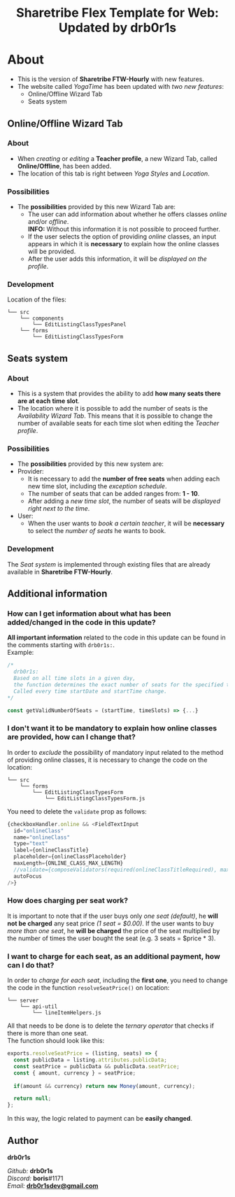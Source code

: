<div align="center">
  <h1>Sharetribe Flex Template for Web: Updated by drb0r1s</h1>
</div>

# About
- This is the version of **Sharetribe FTW-Hourly** with new features. 
- The website called *YogaTime* has been updated with *two new features*:
  - Online/Offline Wizard Tab
  - Seats system

## Online/Offline Wizard Tab
### About

- When *creating* or *editing* a **Teacher profile**, a new Wizard Tab, called **Online/Offline**, has been added.
- The location of this tab is right between *Yoga Styles* and *Location*.

### Possibilities

- The **possibilities** provided by this new Wizard Tab are:
  - The user can add information about whether he offers classes *online* and/or *offline*.<br />
  **INFO:** Without this information it is not possible to proceed further.
  - If the user selects the option of providing *online* classes, an input appears in which it is **necessary** to explain how the online classes will be provided.
  - After the user adds this information, it will be *displayed on the profile*.

### Development
Location of the files:
```
└── src
    └── components
        └── EditListingClassTypesPanel
    └── forms
        └── EditListingClassTypesForm
```

## Seats system
### About

- This is a system that provides the ability to add **how many seats there are at each time slot**.
- The location where it is possible to add the number of seats is the *Availability Wizard Tab*. This means that it is possible to change the number of available seats for each time slot when editing the *Teacher profile*.

### Possibilities

- The **possibilities** provided by this new system are:
- Provider:
  - It is necessary to add the **number of free seats** when adding each new time slot, including the *exception schedule*.
  - The number of seats that can be added ranges from: **1 - 10**.
  - After adding a *new time slot*, the number of seats will be *displayed right next to the time*.
- User:
  - When the user wants to *book a certain teacher*, it will be **necessary** to select the *number of seats* he wants to book.

### Development
The *Seat system* is implemented through existing files that are already available in **Sharetribe FTW-Hourly**.

## Additional information

### How can I get information about what has been added/changed in the code in this update?
**All important information** related to the code in this update can be found in the comments starting with `drb0r1s:`.<br />
Example:
```js
/*
  drb0r1s:
  Based on all time slots in a given day,
  the function determines the exact number of seats for the specified time.
  Called every time startDate and startTime change.
*/

const getValidNumberOfSeats = (startTime, timeSlots) => {...}
```

### I don't want it to be mandatory to explain how online classes are provided, how can I change that?
In order to *exclude* the possibility of mandatory input related to the method of providing online classes, it is necessary to change the code on the location:
```
└── src
    └── forms
        └── EditListingClassTypesForm
            └── EditListingClassTypesForm.js
```
You need to delete the `validate` prop as follows:
```js
{checkboxHandler.online && <FieldTextInput
  id="onlineClass"
  name="onlineClass"
  type="text"
  label={onlineClassTitle}
  placeholder={onlineClassPlaceholder}
  maxLength={ONLINE_CLASS_MAX_LENGTH}
  //validate={composeValidators(required(onlineClassTitleRequired), maxLength100Message)}
  autoFocus
/>}
```

### How does charging per seat work?
It is important to note that if the user buys only *one seat (default)*, he **will not be charged** any seat price *(1 seat = $0.00)*. If the user wants to buy *more than one seat*, he **will be charged** the price of the seat multiplied by the number of times the user bought the seat (e.g. 3 seats = $price * 3).

### I want to charge for each seat, as an additional payment, how can I do that?
In order to *charge for each seat*, including the **first one**, you need to change the code in the function `resolveSeatPrice()` on location:
```
└── server
    └── api-util
        └── lineItemHelpers.js
```
All that needs to be done is to delete the *ternary operator* that checks if there is more than one seat.<br />
The function should look like this:
```js
exports.resolveSeatPrice = (listing, seats) => {
  const publicData = listing.attributes.publicData;
  const seatPrice = publicData && publicData.seatPrice;
  const { amount, currency } = seatPrice;
 
  if(amount && currency) return new Money(amount, currency);

  return null;
};
```
In this way, the logic related to payment can be **easily changed**.

## Author

**drb0r1s**

*Github:* **drb0r1s**<br>
*Discord:* **boris**#1171<br>
*Email:* **drb0r1sdev@gmail.com**
